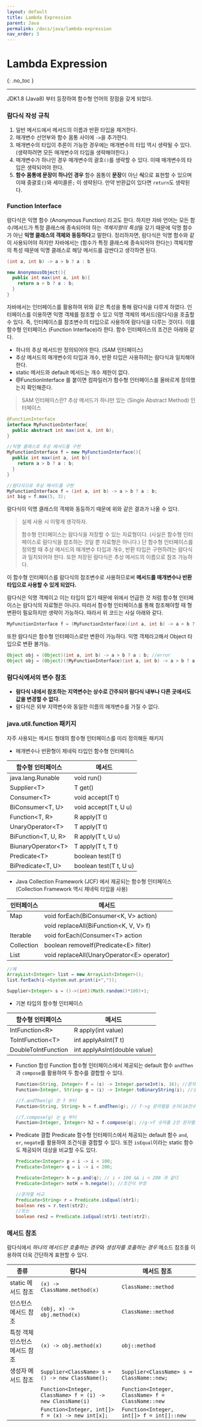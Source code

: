 ```yaml
---
layout: default
title: Lambda Expression
parent: Java
permalink: /docs/java/lambda-expression
nav_order: 3
---
```


# Lambda Expression
{: .no_toc }

---

JDK1.8 (Java8) 부터 등장하여 함수형 언어의 장점을 갖게 되었다.

### 람다식 작성 규칙

1. 일반 메서드에서 메서드의 이름과 반환 타입을 제거한다.
2. 매개변수 선언부와 함수 몸통 사이에 `->`을 추가한다.
3. 매개변수의 타입이 추론이 가능한 경우에는 매개변수의 타입 역시 생략될 수 있다. (생략하려면 모든 매개변수의 타입을 생략해야한다.)
4. 매개변수가 하나인 경우 매개변수의 괄호`()`를 생략할 수 있다. 이때 매개변수의 타입은 생략되어야 한다.
5. **함수 몸통에 문장이 하나인 경우** 함수 몸통이 **문장**이 아닌 **식**으로 표현할 수 있으며 이때 중괄호`{}`와 세미콜론`;` 이 생략된다. 만약 반환값이 있다면 `return`도 생략된다.



### Function Interface

람다식은 익명 함수 (Anonymous Function) 라고도 한다. 하지만 자바 언어는 모든 함수/메서드가 특정 클래스에 종속되어야 하는 *객체지향의 특성*을 갖기 때문에 익명 함수가 아닌 **익명 클래스의 객체와 동등하다**고 말한다. 정리하자면, 람다식은 익명 함수와 같이 사용되어야 하지만 자바에서는 (함수가 특정 클래스에 종속되어야 한다는) 객체지향의 특성 때문에 익명 클래스로 해당 메서드를 감싼다고 생각하면 된다.

```java
(int a, int b) -> a > b ? a : b
```

```java
new AnonymousObject(){
  public int max(int a, int b){
    return a > b ? a : b;
  }
}
```

자바에서는 인터페이스를 활용하여 위와 같은 특성을 통해 람다식을 다루게 하였다. 인터페이스를 이용하면 익명 객체를 참조할 수 있고 익명 객체의 메서드(람다식)을 호출할 수 있다. 즉, 인터페이스를 참조변수의 타입으로 사용하여 람다식을 다루는 것이다. 이를 함수형 인터페이스 (Function Interface)라 한다. 함수 인터페이스의 조건은 아래와 같다.

- 하나의 추상 메서드만 정의되어야 한다. (SAM 인터페이스)
- 추상 메서드의 매개변수의 타입과 개수, 반환 타입은 사용하려는 람다식과 일치해야한다.
- static 메서드와 default 메서드는 개수 제한이 없다.
- @FunctionInterface 를 붙이면 컴파일러가 함수형 인터페이스를 올바르게 정의했는지 확인해준다.

> SAM 인터페이스란? 추상 메서드가 하나만 있는 (Single Abstract Method) 인터페이스

```java
@FunctionInterface
interface MyFunctionInterface{
  public abstract int max(int a, int b);
}
```

```java
//익명 클래스로 추상 메서드를 구현
MyFunctionInterface f = new MyFunctionInterface(){
  public int max(int a, int b){
    return a > b ? a : b;
  }
}
```

```java
//람다식으로 추상 메서드를 구현
MyFunctionInterface f = (int a, int b) -> a > b ? a : b;
int big = f.max(5, 3);
```

람다식이 익명 클래스의 객체와 동등하기 때문에 위와 같은 결과가 나올 수 있다.

> 실제 사용 시 이렇게 생각하자.
>
> 함수형 인터페이스는 람다식을 저장할 수 있는 자료형이다. (사실은 함수형 인터페이스로 람다식을 참조하는 것일 뿐 자료형은 아니다.) 단 함수형 인터페이스를 정의할 때 추상 메서드의 매개변수 타입과 개수, 반환 타입은 구현하려는 람다식과 일치되어야 한다. 또한 저장된 람다식은 추상 메서드의 이름으로 참조 가능하다.

이 함수형 인터페이스를 람다식의 참조변수로 사용하므로써 **메서드를 매개변수나 반환 타입으로 사용할 수 있게 되었다.**

람다식은 익명 객체이고 이는 타입이 없기 때문에 위에서 언급한 것 처럼 함수형 인터페이스는 람다식의 자료형은 아니다. 따라서 함수형 인터페이스를 통해 참조해야할 때 형변환이 필요하지만 생략이 가능하다. 따라서 위 코드는 사실 아래와 같다.

```java
MyFunctionInterface f = (MyFunctionInterface)(int a, int b) -> a > b ? a : b;
```

또한 람다식은 함수형 인터페이스로만 변환이 가능하다. 익명 객체라고해서 Object 타입으로 변환 불가능.

```java
Object obj = (Object)(int a, int b) -> a > b ? a : b; //error
Object obj = (Object)((MyFunctionInterface)(int a, int b) -> a > b ? a : b;)
```



### 람다식에서의 변수 참조

- **람다식 내에서 참조하는 지역변수는 상수로 간주되어 람다식 내부나 다른 곳에서도 값을 변경할 수 없다.**
- 람다식은 외부 지역변수와 동일한 이름의 매개변수를 가질 수 없다.



### java.util.function 패키지

자주 사용되는 메서드 형태의 함수형 인터페이스를 미리 정의해둔 패키지

- 매개변수나 반환형이 제네릭 타입인 함수형 인터페이스

| 함수형 인터페이스    | 메서드                 |
| -------------------- | ---------------------- |
| java.lang.Runable    | void run()             |
| Supplier\<T\>        | T get()                |
| Consumer\<T\>        | void accept(T t)       |
| BiConsumer<T, U>     | void accept(T t, U u)  |
| Function<T, R>       | R apply(T t)           |
| UnaryOperator\<T\>   | T apply(T t)           |
| BiFunction<T, U, R>  | R apply(T t, U u)      |
| BiunaryOperator\<T\> | T apply(T t, T t)      |
| Predicate\<T\>       | boolean test(T t)      |
| BiPredicate<T, U>    | boolean test(T t, U u) |



- Java Collection Framework (JCF) 에서 제공되는 함수형 인터페이스
  (Collection Framework 역시 제네릭 타입을 사용)

| 인터페이스 | 메서드                                       |
| ---------- | -------------------------------------------- |
| Map        | void forEach(BiConsumer<K, V> action)        |
|            | void replaceAll(BiFunction<K, V, V> f)       |
| Iterable   | void forEach(Consumer\<T\> action            |
| Collection | boolean removeIf(Predicate\<E\> filter)      |
| List       | void replaceAll(UnaryOperator\<E\> operator) |

```java
//예
ArrayList<Integer> list = new ArrayList<Integer>();
list.forEach(i->System.out.print(i+","));

Supplier<Integer> s = ()->(int)(Math.random()*100)+1;
```



- 기본 타입의 함수형 인터페이스

| 함수형 인터페이스   | 메서드                       |
| ------------------- | ---------------------------- |
| IntFunction\<R\>    | R apply(int value)           |
| ToIntFunction\<T\>  | int applyAsInt(T t)          |
| DoubleToIntFunction | int applyAsInt(double value) |



- Function 합성
  Function 함수형 인터페이스에서 제공되는 default 함수 `andThen`과 `compose`를 활용하여 두 함수를 결합할 수 있다.  

  ```java
  Function<String, Integer> f = (s) -> Integer.parseInt(s, 16); //문자열을 숫자(16진수)로 변환하는 함수
  Function<Integer, String> g = (i) -> Integer.toBinaryString(i); //숫자를 2진 문자열로 변환하는 함수
  
  //f.andThen(g) 은 f 부터
  Function<String, String> h = f.andThen(g); // f->g 문자열을 숫자(16진수)로 변환한 뒤 2진 문자열로 변환하는 함수
  
  //f.compose(g) 는 g 부터
  Function<Integer, Integer> h2 = f.compose(g); //g->f 숫자를 2진 문자열로 변환한 뒤 숫자(16진수)로 변환하는 함수
  ```

  

- Predicate 결합
  Predicate 함수형 인터페이스에서 제공되는 default 함수 `and`, `or`, `negate`를 활용하여 조건식을 결합할 수 있다. 또한 `isEqual`이라는 static 함수도 제공되어 대상을 비교할 수도 있다.

  ```java
  Predicate<Integer> p = i -> i < 100;
  Predicate<Integer> q = i -> i < 200;
  
  Predicate<Integer> h = p.and(q); // i < 100 && i < 200 과 같다
  Predicate<Integer> notH = h.negate(); //조건식 부정
  ```

  ```java
  //문자열 비교
  Predicate<String> r = Predicate.isEqual(str1);
  boolean res = r.test(str2);
  //또는
  boolean res2 = Predicate.isEqual(str1).test(str2);
  ```

  

### 메서드 참조

람다식에서 *하나의 메서드만 호출하는 경우*와 *생성자를 호출하는 경우* 메소드 참조를 이용하여 더욱 간단하게 표현할 수 있다.

| 종류                           | 람다식                                                     | 메서드 참조                                       |
| ------------------------------ | ---------------------------------------------------------- | ------------------------------------------------- |
| static 메서드 참조             | `(x) -> ClassName.method(x)`                               | `ClassName::method`                               |
| 인스턴스 메서드 참조           | `(obj, x) -> obj.method(x)`                                | `ClassName::method`                               |
| 특정 객체 인스턴스 메서드 참조 | `(x) -> obj.method(x)`                                     | `obj::method`                                     |
| 생성자 메서드 참조             | `Supplier<ClassName> s = () -> new ClassName();`           | `Supplier<ClassName> s = ClassName::new;`         |
|                                | `Function<Integer, ClassName> f = (i) -> new ClassName(i)` | `Function<Integer, ClassName> f = ClassName::new` |
|                                | `Function<Integer, int[]> f = (x) -> new int[x];`          | `Function<Integer, int[]> f = int[]::new`         |

